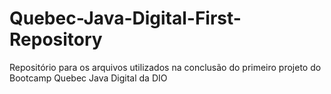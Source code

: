 # Quebec-Java-Digital-First-Repository
Repositório para os arquivos utilizados na conclusão do primeiro projeto do Bootcamp Quebec Java Digital da DIO
